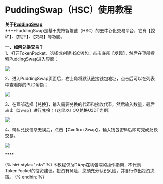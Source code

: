 # PuddingSwap（HSC）使用教程

**关于**[**PuddingSwap**](https://exchange.puddingswap.finance/#/swap)  
****PuddingSwap是基于虎符智能链（HSC）的去中心化交易平台，它有【挖矿】、【质押】、【交易】等功能。

**一、如何兑换交易？**  
1、打开TokenPocket，选择或创建HSC钱包，点击底部【发现】，然后在顶部搜索PuddingSwap进入界面；

![](../.gitbook/assets/1%20%285%29.jpg)

2、进入PuddingSwap页面后，右上角将默认链接钱包地址，点击后可以在列表中查看你的PUD余额；

![](../.gitbook/assets/3.jpg)

3、在顶部选择【兑换】，输入需要兑换的代币和接收代币，然后输入数量，最后点击【Swap】进行兑换；（这里以HOO兑换USDT为例）

![](../.gitbook/assets/4%20%284%29.png)

4、确认兑换信息无误后，点击【Confirm Swap】，输入钱包密码后即可完成兑换交易。

![](../.gitbook/assets/5%20%281%29.png)

\*\*\*\*

{% hint style="info" %}
本教程仅为DApp在钱包端的操作指南，不代表TokenPocket的投资建议。投资有风险，您须充分认识风险，并自行作出投资决策。
{% endhint %}

